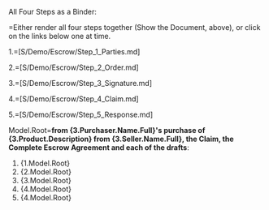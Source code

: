 All Four Steps as a Binder:

=Either render all four steps together (Show the Document, above), or click on the links below one at time. 

1.=[S/Demo/Escrow/Step_1_Parties.md]

2.=[S/Demo/Escrow/Step_2_Order.md]

3.=[S/Demo/Escrow/Step_3_Signature.md]

4.=[S/Demo/Escrow/Step_4_Claim.md]

5.=[S/Demo/Escrow/Step_5_Response.md]

Model.Root=<b>from {3.Purchaser.Name.Full}'s purchase of {3.Product.Description} from {3.Seller.Name.Full}, the Claim, the Complete Escrow Agreement and each of the drafts</b>:<br><ol><li>{1.Model.Root}<li>{2.Model.Root}<li>{3.Model.Root}<li>{4.Model.Root}<li>{4.Model.Root}</ol>